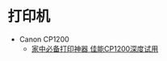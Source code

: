 # 打印机

* Canon CP1200
  * [家中必备打印神器 佳能CP1200深度试用](http://dc.it168.com/a2016/0506/2628/000002628852_all.shtml)
